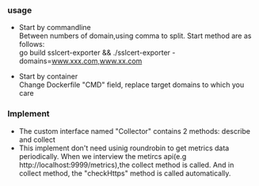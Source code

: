 ### usage  
- Start by commandline  
Between numbers of domain,using comma to split. Start method are as follows:    
go build  sslcert-exporter  && ./sslcert-exporter  -domains=www.xxx.com,www.xx.com  

- Start by container  
Change Dockerfile "CMD" field, replace target domains to which you care

### Implement
- The custom interface named "Collector" contains 2 methods: describe and collect
- This implement don't need usinig roundrobin to get metrics data periodically. When we interview the metircs api(e.g http://localhost:9999/metrics),the collect method is called. And in collect method, the  "checkHttps" method is called automatically.